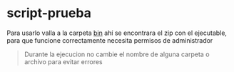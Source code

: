 # script-prueba

Para usarlo valla a la carpeta [bin](https://github.com/Akihiro93/script-prueba/tree/main/bin) ahí se encontrara el zip con el ejecutable, para que funcione correctamente necesita permisos de administrador

> Durante la ejecucion no cambie el nombre de alguna carpeta o archivo para evitar errores
